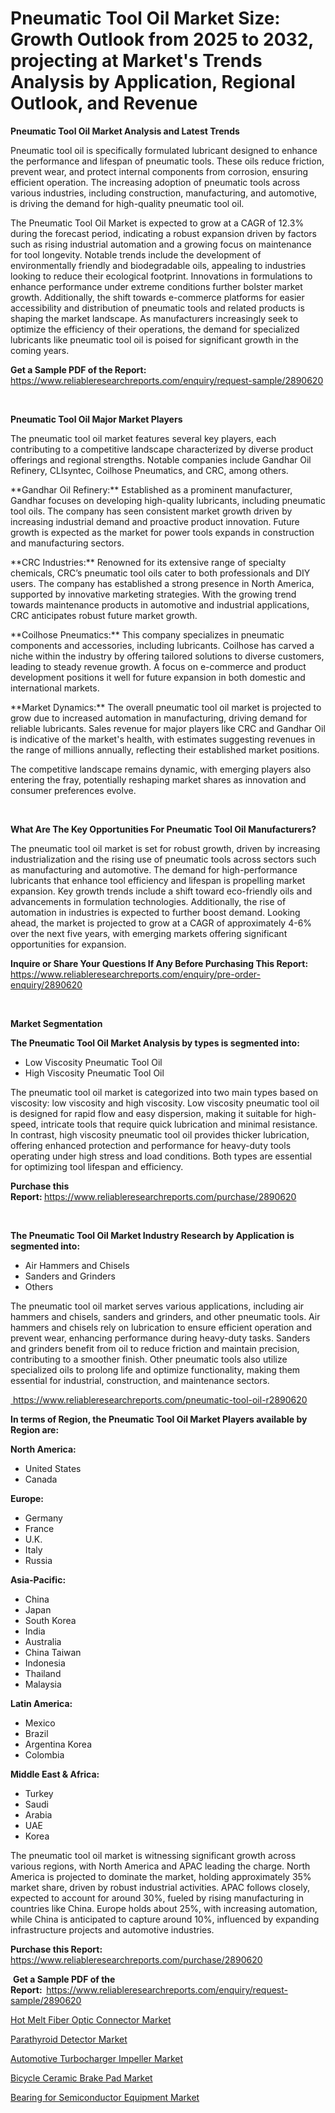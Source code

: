 <p><h1>Pneumatic Tool Oil Market Size: Growth Outlook from 2025 to 2032, projecting at Market's Trends Analysis by Application, Regional Outlook, and Revenue</h1></p><p><strong>Pneumatic Tool Oil Market Analysis and Latest Trends</strong></p>
<p><p>Pneumatic tool oil is specifically formulated lubricant designed to enhance the performance and lifespan of pneumatic tools. These oils reduce friction, prevent wear, and protect internal components from corrosion, ensuring efficient operation. The increasing adoption of pneumatic tools across various industries, including construction, manufacturing, and automotive, is driving the demand for high-quality pneumatic tool oil.</p><p>The Pneumatic Tool Oil Market is expected to grow at a CAGR of 12.3% during the forecast period, indicating a robust expansion driven by factors such as rising industrial automation and a growing focus on maintenance for tool longevity. Notable trends include the development of environmentally friendly and biodegradable oils, appealing to industries looking to reduce their ecological footprint. Innovations in formulations to enhance performance under extreme conditions further bolster market growth. Additionally, the shift towards e-commerce platforms for easier accessibility and distribution of pneumatic tools and related products is shaping the market landscape. As manufacturers increasingly seek to optimize the efficiency of their operations, the demand for specialized lubricants like pneumatic tool oil is poised for significant growth in the coming years.</p></p>
<p><strong>Get a Sample PDF of the Report:&nbsp;</strong> <a href="https://www.reliableresearchreports.com/enquiry/request-sample/2890620?utm_campaign=32&utm_medium=2&utm_source=Github&utm_content=ia&utm_term=14032025&utm_id=pneumatic-tool-oil">https://www.reliableresearchreports.com/enquiry/request-sample/2890620</a></p>
<p>&nbsp;</p>
<p><strong>Pneumatic Tool Oil Major Market Players</strong></p>
<p><p>The pneumatic tool oil market features several key players, each contributing to a competitive landscape characterized by diverse product offerings and regional strengths. Notable companies include Gandhar Oil Refinery, CLIsyntec, Coilhose Pneumatics, and CRC, among others.</p><p>**Gandhar Oil Refinery:** Established as a prominent manufacturer, Gandhar focuses on developing high-quality lubricants, including pneumatic tool oils. The company has seen consistent market growth driven by increasing industrial demand and proactive product innovation. Future growth is expected as the market for power tools expands in construction and manufacturing sectors.</p><p>**CRC Industries:** Renowned for its extensive range of specialty chemicals, CRC’s pneumatic tool oils cater to both professionals and DIY users. The company has established a strong presence in North America, supported by innovative marketing strategies. With the growing trend towards maintenance products in automotive and industrial applications, CRC anticipates robust future market growth.</p><p>**Coilhose Pneumatics:** This company specializes in pneumatic components and accessories, including lubricants. Coilhose has carved a niche within the industry by offering tailored solutions to diverse customers, leading to steady revenue growth. A focus on e-commerce and product development positions it well for future expansion in both domestic and international markets.</p><p>**Market Dynamics:** The overall pneumatic tool oil market is projected to grow due to increased automation in manufacturing, driving demand for reliable lubricants. Sales revenue for major players like CRC and Gandhar Oil is indicative of the market's health, with estimates suggesting revenues in the range of millions annually, reflecting their established market positions.</p><p>The competitive landscape remains dynamic, with emerging players also entering the fray, potentially reshaping market shares as innovation and consumer preferences evolve.</p></p>
<p>&nbsp;</p>
<p><strong>What Are The Key Opportunities For Pneumatic Tool Oil Manufacturers?</strong></p>
<p><p>The pneumatic tool oil market is set for robust growth, driven by increasing industrialization and the rising use of pneumatic tools across sectors such as manufacturing and automotive. The demand for high-performance lubricants that enhance tool efficiency and lifespan is propelling market expansion. Key growth trends include a shift toward eco-friendly oils and advancements in formulation technologies. Additionally, the rise of automation in industries is expected to further boost demand. Looking ahead, the market is projected to grow at a CAGR of approximately 4-6% over the next five years, with emerging markets offering significant opportunities for expansion.</p></p>
<p><strong>Inquire or Share Your Questions If Any Before Purchasing This Report:</strong> <a href="https://www.reliableresearchreports.com/enquiry/pre-order-enquiry/2890620?utm_campaign=32&utm_medium=2&utm_source=Github&utm_content=ia&utm_term=14032025&utm_id=pneumatic-tool-oil">https://www.reliableresearchreports.com/enquiry/pre-order-enquiry/2890620</a></p>
<p>&nbsp;</p>
<p><strong>Market Segmentation</strong></p>
<p><strong>The Pneumatic Tool Oil Market Analysis by types is segmented into:</strong></p>
<p><ul><li> Low Viscosity Pneumatic Tool Oil</li><li>High Viscosity Pneumatic Tool Oil </li></ul></p>
<p><p>The pneumatic tool oil market is categorized into two main types based on viscosity: low viscosity and high viscosity. Low viscosity pneumatic tool oil is designed for rapid flow and easy dispersion, making it suitable for high-speed, intricate tools that require quick lubrication and minimal resistance. In contrast, high viscosity pneumatic tool oil provides thicker lubrication, offering enhanced protection and performance for heavy-duty tools operating under high stress and load conditions. Both types are essential for optimizing tool lifespan and efficiency.</p></p>
<p><strong>Purchase this Report:&nbsp;</strong><a href="https://www.reliableresearchreports.com/purchase/2890620?utm_campaign=32&utm_medium=2&utm_source=Github&utm_content=ia&utm_term=14032025&utm_id=pneumatic-tool-oil">https://www.reliableresearchreports.com/purchase/2890620</a></p>
<p>&nbsp;</p>
<p><strong>The Pneumatic Tool Oil Market Industry Research by Application is segmented into:</strong></p>
<p><ul><li> Air Hammers and Chisels</li><li>Sanders and Grinders</li><li>Others </li></ul></p>
<p><p>The pneumatic tool oil market serves various applications, including air hammers and chisels, sanders and grinders, and other pneumatic tools. Air hammers and chisels rely on lubrication to ensure efficient operation and prevent wear, enhancing performance during heavy-duty tasks. Sanders and grinders benefit from oil to reduce friction and maintain precision, contributing to a smoother finish. Other pneumatic tools also utilize specialized oils to prolong life and optimize functionality, making them essential for industrial, construction, and maintenance sectors.</p></p>
<p><a href="https://www.reliableresearchreports.com/pneumatic-tool-oil-r2890620?utm_campaign=32&utm_medium=2&utm_source=Github&utm_content=ia&utm_term=14032025&utm_id=pneumatic-tool-oil">&nbsp;https://www.reliableresearchreports.com/pneumatic-tool-oil-r2890620</a></p>
<p><strong>In terms of Region, the Pneumatic Tool Oil Market Players available by Region are:</strong></p>
<p>
    <p> <strong> North America: </strong>
        <ul>
            <li>United States</li>
            <li>Canada</li>
        </ul>
        </p> 
    <p> <strong> Europe: </strong>
        <ul>
            <li>Germany</li>
            <li>France</li>
            <li>U.K.</li>
            <li>Italy</li>
            <li>Russia</li>
        </ul>
        </p> 
    <p> <strong> Asia-Pacific: </strong>
        <ul>
            <li>China</li>
            <li>Japan</li>
            <li>South Korea</li>
            <li>India</li>
            <li>Australia</li>
            <li>China Taiwan</li>
            <li>Indonesia</li>
            <li>Thailand</li>
            <li>Malaysia</li>
        </ul>
        </p> 
    <p> <strong> Latin America: </strong>
        <ul>
            <li>Mexico</li>
            <li>Brazil</li>
            <li>Argentina Korea</li>
            <li>Colombia</li>
        </ul>
        </p> 
    <p> <strong> Middle East & Africa: </strong>
        <ul>
            <li>Turkey</li>
            <li>Saudi</li>
            <li>Arabia</li>
            <li>UAE</li>
            <li>Korea</li>
        </ul>
    </p>
    </p>
<p><p>The pneumatic tool oil market is witnessing significant growth across various regions, with North America and APAC leading the charge. North America is projected to dominate the market, holding approximately 35% market share, driven by robust industrial activities. APAC follows closely, expected to account for around 30%, fueled by rising manufacturing in countries like China. Europe holds about 25%, with increasing automation, while China is anticipated to capture around 10%, influenced by expanding infrastructure projects and automotive industries.</p></p>
<p><strong>Purchase this Report: </strong><a href="https://www.reliableresearchreports.com/purchase/2890620?utm_campaign=32&utm_medium=2&utm_source=Github&utm_content=ia&utm_term=14032025&utm_id=pneumatic-tool-oil">https://www.reliableresearchreports.com/purchase/2890620</a></p>
<p>&nbsp;<strong>Get a Sample PDF of the Report:&nbsp;&nbsp;</strong><a href="https://www.reliableresearchreports.com/enquiry/request-sample/2890620?utm_campaign=32&utm_medium=2&utm_source=Github&utm_content=ia&utm_term=14032025&utm_id=pneumatic-tool-oil">https://www.reliableresearchreports.com/enquiry/request-sample/2890620</a></p>
<p><strong></strong></p>
<p><p><a href="https://github.com/billejuman43/Market-Research-Report-List-1/blob/main/hot-melt-fiber-optic-connector-market.md?utm_campaign=32&utm_medium=2&utm_source=Github&utm_content=ia&utm_term=14032025&utm_id=pneumatic-tool-oil">Hot Melt Fiber Optic Connector Market</a></p><p><a href="https://github.com/pockettifere14/Market-Research-Report-List-1/blob/main/parathyroid-detector-market.md?utm_campaign=32&utm_medium=2&utm_source=Github&utm_content=ia&utm_term=14032025&utm_id=pneumatic-tool-oil">Parathyroid Detector Market</a></p><p><a href="https://github.com/reeseberro3j/Market-Research-Report-List-1/blob/main/automotive-turbocharger-impeller-market.md?utm_campaign=32&utm_medium=2&utm_source=Github&utm_content=ia&utm_term=14032025&utm_id=pneumatic-tool-oil">Automotive Turbocharger Impeller Market</a></p><p><a href="https://github.com/filinjaic7/Market-Research-Report-List-1/blob/main/bicycle-ceramic-brake-pad-market.md?utm_campaign=32&utm_medium=2&utm_source=Github&utm_content=ia&utm_term=14032025&utm_id=pneumatic-tool-oil">Bicycle Ceramic Brake Pad Market</a></p><p><a href="https://github.com/rocicbenton/Market-Research-Report-List-1/blob/main/bearing-for-semiconductor-equipment-market.md?utm_campaign=32&utm_medium=2&utm_source=Github&utm_content=ia&utm_term=14032025&utm_id=pneumatic-tool-oil">Bearing for Semiconductor Equipment Market</a></p></p>